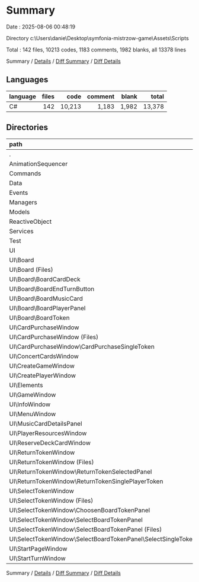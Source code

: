# Summary

Date : 2025-08-06 00:48:19

Directory c:\\Users\\danie\\Desktop\\symfonia-mistrzow-game\\Assets\\Scripts

Total : 142 files,  10213 codes, 1183 comments, 1982 blanks, all 13378 lines

Summary / [Details](details.md) / [Diff Summary](diff.md) / [Diff Details](diff-details.md)

## Languages
| language | files | code | comment | blank | total |
| :--- | ---: | ---: | ---: | ---: | ---: |
| C# | 142 | 10,213 | 1,183 | 1,982 | 13,378 |

## Directories
| path | files | code | comment | blank | total |
| :--- | ---: | ---: | ---: | ---: | ---: |
| . | 142 | 10,213 | 1,183 | 1,982 | 13,378 |
| AnimationSequencer | 2 | 83 | 0 | 10 | 93 |
| Commands | 9 | 1,781 | 684 | 385 | 2,850 |
| Data | 9 | 264 | 7 | 42 | 313 |
| Events | 4 | 771 | 285 | 147 | 1,203 |
| Managers | 1 | 92 | 1 | 18 | 111 |
| Models | 12 | 1,270 | 16 | 239 | 1,525 |
| ReactiveObject | 3 | 175 | 41 | 29 | 245 |
| Services | 6 | 539 | 10 | 116 | 665 |
| Test | 1 | 12 | 31 | 1 | 44 |
| UI | 95 | 5,226 | 108 | 995 | 6,329 |
| UI\\Board | 23 | 1,135 | 24 | 224 | 1,383 |
| UI\\Board (Files) | 3 | 167 | 1 | 31 | 199 |
| UI\\Board\\BoardCardDeck | 4 | 139 | 0 | 20 | 159 |
| UI\\Board\\BoardEndTurnButton | 3 | 108 | 0 | 25 | 133 |
| UI\\Board\\BoardMusicCard | 6 | 307 | 11 | 57 | 375 |
| UI\\Board\\BoardPlayerPanel | 3 | 198 | 0 | 38 | 236 |
| UI\\Board\\BoardToken | 4 | 216 | 12 | 53 | 281 |
| UI\\CardPurchaseWindow | 9 | 421 | 0 | 71 | 492 |
| UI\\CardPurchaseWindow (Files) | 5 | 261 | 0 | 47 | 308 |
| UI\\CardPurchaseWindow\\CardPurchaseSingleToken | 4 | 160 | 0 | 24 | 184 |
| UI\\ConcertCardsWindow | 2 | 110 | 0 | 24 | 134 |
| UI\\CreateGameWindow | 3 | 166 | 0 | 34 | 200 |
| UI\\CreatePlayerWindow | 3 | 135 | 0 | 33 | 168 |
| UI\\Elements | 6 | 254 | 7 | 55 | 316 |
| UI\\GameWindow | 3 | 108 | 0 | 12 | 120 |
| UI\\InfoWindow | 2 | 94 | 0 | 21 | 115 |
| UI\\MenuWindow | 2 | 60 | 0 | 11 | 71 |
| UI\\MusicCardDetailsPanel | 8 | 605 | 69 | 138 | 812 |
| UI\\PlayerResourcesWindow | 3 | 201 | 0 | 34 | 235 |
| UI\\ReserveDeckCardWindow | 4 | 164 | 0 | 34 | 198 |
| UI\\ReturnTokenWindow | 10 | 686 | 0 | 107 | 793 |
| UI\\ReturnTokenWindow (Files) | 4 | 227 | 0 | 30 | 257 |
| UI\\ReturnTokenWindow\\ReturnTokenSelectedPanel | 3 | 281 | 0 | 46 | 327 |
| UI\\ReturnTokenWindow\\ReturnTokenSinglePlayerToken | 3 | 178 | 0 | 31 | 209 |
| UI\\SelectTokenWindow | 13 | 872 | 8 | 153 | 1,033 |
| UI\\SelectTokenWindow (Files) | 3 | 209 | 1 | 38 | 248 |
| UI\\SelectTokenWindow\\ChoosenBoardTokenPanel | 4 | 304 | 0 | 51 | 355 |
| UI\\SelectTokenWindow\\SelectBoardTokenPanel | 6 | 359 | 7 | 64 | 430 |
| UI\\SelectTokenWindow\\SelectBoardTokenPanel (Files) | 3 | 116 | 0 | 24 | 140 |
| UI\\SelectTokenWindow\\SelectBoardTokenPanel\\SelectSingleToken | 3 | 243 | 7 | 40 | 290 |
| UI\\StartPageWindow | 2 | 119 | 0 | 27 | 146 |
| UI\\StartTurnWindow | 2 | 96 | 0 | 17 | 113 |

Summary / [Details](details.md) / [Diff Summary](diff.md) / [Diff Details](diff-details.md)